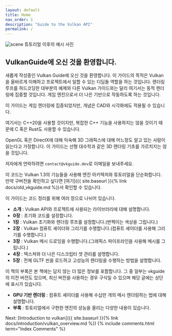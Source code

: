 ```yaml
---
layout: default
title: Home
nav_order: 1
description: "Guide to the Vulkan API"
permalink: /
---
```



![scene]({{site.baseurl}}/diagrams/fullscene.png)
튜토리얼 이후의 예시 사진

## VulkanGuide에 오신 것을 환영합니다.

새롭게 작성중인 Vulkan Guide에 오신 것을 환영합니다. 이 가이드의 목적은 Vulkan을 올바르게 이해하고 프로젝트에서 일할 수 있는 디딤돌 역할을 하는 것입니다. 렌더링 루프를 하드코딩한 대부분의 예제와 다른 Vulkan 가이드와는 달리 여기서는 동적 렌더링에 집중할 것입니다. 게임 엔진으로서 더 나은 기반으로 작동하도록 하는 것입니다.

이 가이드는 게임 렌더링에 집중되었지만, 개념은 CAD와 시각화에도 적용될 수 있습니다.

여기서는 C++20을 사용할 것이지만, 복잡한 C++ 기능을 사용하지는 않을 것이기 때문에 C 혹은 Rust도 사용할 수 있습니다.

OpenGL 혹은 DirectX에 대해 익숙해 3D 그래픽스에 대해 어느정도 알고 있는 사람이 읽는다고 가정합니다. 이 가이드는 선형 대수학과 같은 3D 렌더링 기초를 가르치지는 않을 것입니다.

저자에게 연락하려면 `contact@vkguide.dev`로 이메일을 보내주세요.

이 코드는 Vulkan 1.3의 기능들을 사용해 엔진 아키텍처와 튜토리얼을 단순화합니다. 만약 구버전을 확인하고 싶다면 [여기]({{ site.baseurl }}{% link docs/old_vkguide.md %})서 확인할 수 있습니다. 

이 가이드는 코드 정리를 위해 여러 장으로 나뉘어 있습니다.

- **소개** : Vulkan API와 프로젝트에 사용되는 라이브러리에 대해 설명합니다.
- **0장** : 초기화 코드를 설정합니다.
- **1장** : Vulkan 초기화와 렌더링 루프를 설정합니다.(번쩍이는 색상을 그립니다.)
- **2장** : Vulkan 컴퓨트 셰이더와 그리기를 수행합니다.(컴퓨트 셰이더를 사용해 그리기를 수행합니다.)
- **3장** : Vulkan 메시 드로잉을 수행합니다.(그래픽스 파이프라인을 사용해 메시를 그립니다.)
- **4장** : 텍스쳐와 더 나은 디스크립터 셋 관리를 설명합니다.
- **5장** : 전체 GLTF 씬을 로드하고 고성능의 렌더링을 수행하는 방법을 설명합니다.

이 책의 부록은 본 책에는 담지 않는 더 많은 정보를 포함합니다. 그 중 일부는 vkguide의 이전 버전도 있으며, 최신 버전을 사용하는 경우 구식일 수 있으며 해당 글에는 상단에 표시가 있습니다.

- **GPU 기반 렌더링** : 컴퓨트 셰이더를 사용해 수십만 개의 메시 렌더링하는 법에 대해 설명합니다.
- **부록** : 튜토리얼에서 구현한 엔진의 성능을 올리는 다양한 내용이 있습니다.


Next: [Introduction to vulkan]({{ site.baseurl }}{% link docs/introduction/vulkan_overview.md %})
{% include comments.html term="Index Comments" %}